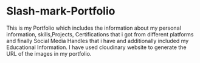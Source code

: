 # Slash-mark-Portfolio
This is my Portfolio which includes the information about my personal information, skills,Projects, Certifications that i got from different platforms and finally Social Media Handles that i have and additionally included my Educational Information.
I have used cloudinary website to generate the URL of the images in my portfolio.
